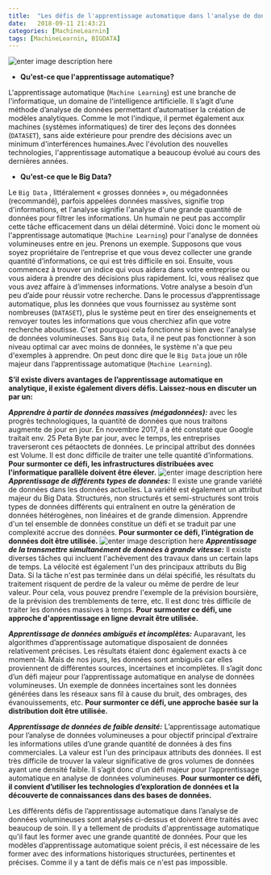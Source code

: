 ```yaml
---
title:  "Les défis de l'apprentissage automatique dans l'analyse de données massives"
date:   2018-09-11 21:43:21
categories: [MachineLearnin]
tags: [MachineLearnin, BIGDATA]
---
```

![enter image description here](https://technofaq.org/wp-content/uploads/2018/01/1KzmIUYPmxgEHhXX7SlbP4w-620x350.jpeg)


 - **Qu'est-ce que l'apprentissage automatique?**
 
L'apprentissage automatique (`Machine Learning`) est une branche de l'informatique, un domaine de l'intelligence artificielle. Il s’agit d’une méthode d’analyse de données permettant d’automatiser la création de modèles analytiques. Comme le mot l'indique, il permet également aux machines (systèmes informatiques) de tirer des leçons des données (`DATASET`), sans aide extérieure pour prendre des décisions avec un minimum d'interférences humaines.Avec l'évolution des nouvelles technologies, l'apprentissage automatique a beaucoup évolué au cours des dernières années.
 
 - **Qu'est-ce que le Big Data?**

Le `Big Data` , littéralement « grosses données », ou mégadonnées (recommandé), parfois appelées données massives, signifie trop d'informations, et l'analyse signifie l'analyse d'une grande quantité de données pour filtrer les informations. Un humain ne peut pas accomplir cette tâche efficacement dans un délai déterminé. Voici donc le moment où l'apprentissage automatique (`Machine Learning`) pour l'analyse de données volumineuses entre en jeu. Prenons un exemple. Supposons que vous soyez propriétaire de l’entreprise et que vous devez collecter une grande quantité d’informations, ce qui est très difficile en soi. Ensuite, vous commencez à trouver un indice qui vous aidera dans votre entreprise ou vous aidera à prendre des décisions plus rapidement. Ici, vous réalisez que vous avez affaire à d’immenses informations. Votre analyse a besoin d’un peu d’aide pour réussir votre recherche. Dans le processus d’apprentissage automatique, plus les données que vous fournissez au système sont nombreuses (`DATASET`), plus le système peut en tirer des enseignements et renvoyer toutes les informations que vous cherchiez afin que votre recherche aboutisse. C'est pourquoi cela fonctionne si bien avec l'analyse de données volumineuses. Sans `Big Data`, il ne peut pas fonctionner à son niveau optimal car avec moins de données, le système n'a que peu d'exemples à apprendre. On peut donc dire que le `Big Data` joue un rôle majeur dans l’apprentissage automatique (`Machine Learning`).

**S’il existe divers avantages de l’apprentissage automatique en analytique, il existe également divers défis. Laissez-nous en discuter un par un:**

***Apprendre à  partir de données massives (mégadonnées):*** avec les progrès technologiques, la quantité de données que nous traitons augmente de jour en jour. En novembre 2017, il a été constaté que Google traitait env. 25    Peta Byte par jour, avec le temps, les entreprises traverseront ces pétaoctets de données. Le principal attribut des données est Volume. Il est donc difficile de traiter une telle quantité d’informations. **Pour surmonter ce défi, les infrastructures distribuées avec l'informatique parallèle doivent être élever.**
![enter image description here](https://pbs.twimg.com/media/DFCyLpOWAAAC73q.jpg)
***Apprentissage de différents types de données:*** Il existe une grande variété de données dans les données actuelles. La variété est également un attribut majeur du Big Data. Structurés, non structurés et semi-structurés sont trois types de données différents qui entraînent en outre la génération de données hétérogènes, non linéaires et de grande dimension. Apprendre d'un tel ensemble de données constitue un défi et se traduit par une complexité accrue des données. **Pour surmonter ce défi, l’intégration de données doit être utilisée.**
![enter image description here](https://miro.medium.com/max/1400/1*W8JwjcT2OuZp5WMhKZ-Cuw.png)
***Apprentissage de la transmettre simultanément de données à grande vitesse:*** Il existe diverses tâches qui incluent l'achèvement des travaux dans un certain laps de temps. La vélocité est également l'un des principaux attributs du Big Data. Si la tâche n'est pas terminée dans un délai spécifié, les résultats du traitement risquent de perdre de la valeur ou même de perdre de leur valeur. Pour cela, vous pouvez prendre l'exemple de la prévision boursière, de la prévision des tremblements de terre, etc. Il est donc très difficile de traiter les données massives à temps. **Pour surmonter ce défi, une approche d'apprentissage en ligne devrait être utilisée.**

***Apprentissage de données ambiguës et incomplètes:*** Auparavant, les algorithmes d’apprentissage automatique disposaient de données relativement précises. Les résultats étaient donc également exacts à ce moment-là. Mais de nos jours, les données sont ambiguës car elles proviennent de différentes sources, incertaines et incomplètes. Il s’agit donc d’un défi majeur pour l’apprentissage automatique en analyse de données volumineuses. Un exemple de données incertaines sont les données générées dans les réseaux sans fil à cause du bruit, des ombrages, des évanouissements, etc. **Pour surmonter ce défi, une approche basée sur la distribution doit être utilisée.**

***Apprentissage de données de faible densité:*** L’apprentissage automatique pour l’analyse de données volumineuses a pour objectif principal d’extraire les informations utiles d’une grande quantité de données à des fins commerciales. La valeur est l'un des principaux attributs des données. Il est très difficile de trouver la valeur significative de gros volumes de données ayant une densité faible. Il s’agit donc d’un défi majeur pour l’apprentissage automatique en analyse de données volumineuses. **Pour surmonter ce défi, il convient d’utiliser les technologies d’exploration de données et la découverte de connaissances dans des bases de données.**

Les différents défis de l’apprentissage automatique dans l’analyse de données volumineuses sont analysés ci-dessus et doivent être traités avec beaucoup de soin. Il y a tellement de produits d'apprentissage automatique qu'il faut les former avec une grande quantité de données. Pour que les modèles d’apprentissage automatique soient précis, il est nécessaire de les former avec des informations historiques structurées, pertinentes et précises. Comme il y a tant de défis mais ce n'est pas impossible.
